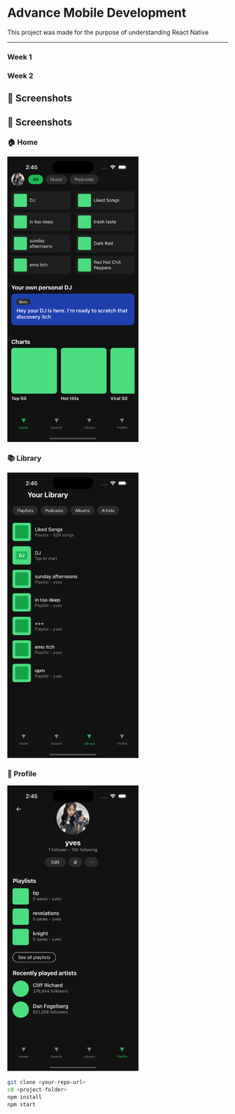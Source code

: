 # Advance Mobile Development

This project was made for the purpose of understanding React Native

---

### **Week 1**



### **Week 2**

## 📸 Screenshots

## 📸 Screenshots

<h3>🏠 Home</h3>
<img src="./src/assets/screenshots/Home.png" width="300"/>

<h3>📚 Library</h3>
<img src="./src/assets/screenshots/Library.png" width="300"/>

<h3>👤 Profile</h3>
<img src="./src/assets/screenshots/Profile.png" width="300"/>



```bash
git clone <your-repo-url>
cd <project-folder>
npm install
npm start
